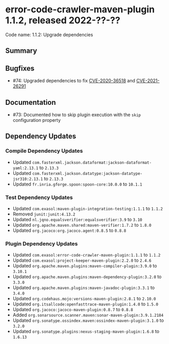 # error-code-crawler-maven-plugin 1.1.2, released 2022-??-??

Code name: 1.1.2: Upgrade dependencies

## Summary

## Bugfixes

* #74: Upgraded dependencies to fix [CVE-2020-36518](https://ossindex.sonatype.org/vulnerability/CVE-2020-36518) and [CVE-2021-26291](https://ossindex.sonatype.org/vulnerability/CVE-2021-26291)

## Documentation

* #73: Documented how to skip plugin execution with the `skip` configuration property

## Dependency Updates

### Compile Dependency Updates

* Updated `com.fasterxml.jackson.dataformat:jackson-dataformat-yaml:2.13.1` to `2.13.3`
* Updated `com.fasterxml.jackson.datatype:jackson-datatype-jsr310:2.13.1` to `2.13.3`
* Updated `fr.inria.gforge.spoon:spoon-core:10.0.0` to `10.1.1`

### Test Dependency Updates

* Updated `com.exasol:maven-plugin-integration-testing:1.1.1` to `1.1.2`
* Removed `junit:junit:4.13.2`
* Updated `nl.jqno.equalsverifier:equalsverifier:3.9` to `3.10`
* Updated `org.apache.maven.shared:maven-verifier:1.7.2` to `1.8.0`
* Updated `org.jacoco:org.jacoco.agent:0.8.5` to `0.8.8`

### Plugin Dependency Updates

* Updated `com.exasol:error-code-crawler-maven-plugin:1.1.1` to `1.1.2`
* Updated `com.exasol:project-keeper-maven-plugin:2.2.0` to `2.4.6`
* Updated `org.apache.maven.plugins:maven-compiler-plugin:3.9.0` to `3.10.1`
* Updated `org.apache.maven.plugins:maven-dependency-plugin:3.2.0` to `3.3.0`
* Updated `org.apache.maven.plugins:maven-javadoc-plugin:3.3.1` to `3.4.0`
* Updated `org.codehaus.mojo:versions-maven-plugin:2.8.1` to `2.10.0`
* Updated `org.itsallcode:openfasttrace-maven-plugin:1.4.0` to `1.5.0`
* Updated `org.jacoco:jacoco-maven-plugin:0.8.7` to `0.8.8`
* Added `org.sonarsource.scanner.maven:sonar-maven-plugin:3.9.1.2184`
* Updated `org.sonatype.ossindex.maven:ossindex-maven-plugin:3.1.0` to `3.2.0`
* Updated `org.sonatype.plugins:nexus-staging-maven-plugin:1.6.8` to `1.6.13`
